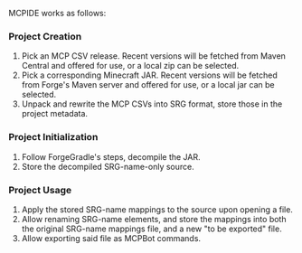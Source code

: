 MCPIDE works as follows:

### Project Creation
1. Pick an MCP CSV release. Recent versions will be fetched from Maven Central and
offered for use, or a local zip can be selected.
2. Pick a corresponding Minecraft JAR. Recent versions will be fetched from
Forge's Maven server and offered for use, or a local jar can be selected.
3. Unpack and rewrite the MCP CSVs into SRG format, store those in the project
metadata.

### Project Initialization
1. Follow ForgeGradle's steps, decompile the JAR.
2. Store the decompiled SRG-name-only source.

### Project Usage
1. Apply the stored SRG-name mappings to the source upon opening a file.
2. Allow renaming SRG-name elements, and store the mappings into both the
original SRG-name mappings file, and a new "to be exported" file.
3. Allow exporting said file as MCPBot commands.